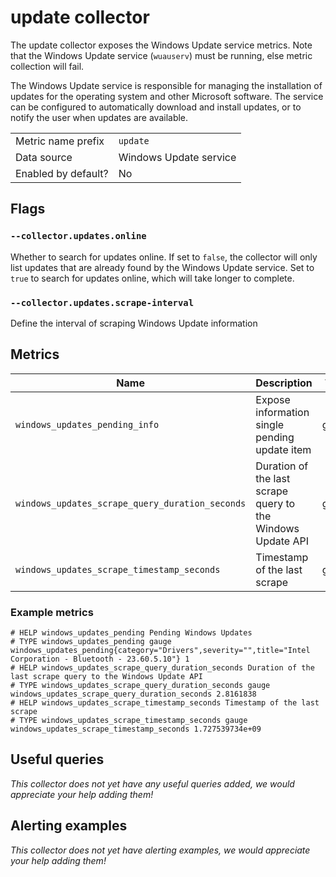 # update collector

The update collector exposes the Windows Update service metrics. Note that the Windows Update service (`wuauserv`) must be running, else metric collection will fail.

The Windows Update service is responsible for managing the installation of updates for the operating system and other Microsoft software. The service can be configured to automatically download and install updates, or to notify the user when updates are available.


|                     |                        |
|---------------------|------------------------|
| Metric name prefix  | `update`               |
| Data source         | Windows Update service |
| Enabled by default? | No                     |

## Flags

### `--collector.updates.online`
Whether to search for updates online. If set to `false`, the collector will only list updates that are already found by the Windows Update service.
Set to `true` to search for updates online, which will take longer to complete.

### `--collector.updates.scrape-interval`
Define the interval of scraping Windows Update information

## Metrics

| Name                           | Description                                   | Type  | Labels                        |
|--------------------------------|-----------------------------------------------|-------|-------------------------------|
| `windows_updates_pending_info` | Expose information single pending update item | gauge | `category`,`severity`,`title` |
| `windows_updates_scrape_query_duration_seconds` | Duration of the last scrape query to the Windows Update API | gauge |  |
| `windows_updates_scrape_timestamp_seconds` | Timestamp of the last scrape | gauge |  |

### Example metrics
```
# HELP windows_updates_pending Pending Windows Updates
# TYPE windows_updates_pending gauge
windows_updates_pending{category="Drivers",severity="",title="Intel Corporation - Bluetooth - 23.60.5.10"} 1
# HELP windows_updates_scrape_query_duration_seconds Duration of the last scrape query to the Windows Update API
# TYPE windows_updates_scrape_query_duration_seconds gauge
windows_updates_scrape_query_duration_seconds 2.8161838
# HELP windows_updates_scrape_timestamp_seconds Timestamp of the last scrape
# TYPE windows_updates_scrape_timestamp_seconds gauge
windows_updates_scrape_timestamp_seconds 1.727539734e+09
```

## Useful queries
_This collector does not yet have any useful queries added, we would appreciate your help adding them!_

## Alerting examples
_This collector does not yet have alerting examples, we would appreciate your help adding them!_

